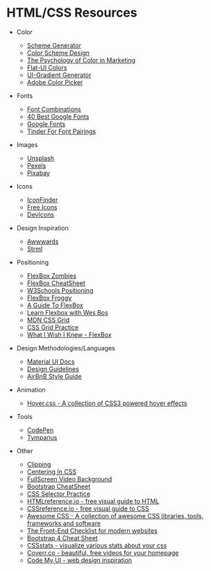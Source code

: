 # HTML/CSS Resources

* Color

  * [Scheme Generator](https://coolors.co/)
  * [Color Scheme Design](https://designmodo.com/create-color-scheme/)
  * [The Psychology of Color in Marketing](https://medium.com/help-scout/the-psychology-of-color-in-marketing-and-branding-ebb2320a2b0#.ptl6ae2i0)
  * [Flat-UI Colors](http://flatuicolors.com/)
  * [UI-Gradient Generator](https://uigradients.com/#RoseWater)
  * [Adobe Color Picker](https://color.adobe.com/create/color-wheel/)

* Fonts

  * [Font Combinations](https://www.canva.com/font-combinations/)
  * [40 Best Google Fonts](https://www.typewolf.com/google-fonts)
  * [Google Fonts](https://fonts.google.com/)
  * [Tinder For Font Pairings](http://fontflame.com/)

* Images

  * [Unsplash](https://unsplash.com/)
  * [Pexels](https://www.pexels.com/)
  * [Pixabay](https://pixabay.com/)

* Icons

  * [IconFinder](https://www.iconfinder.com/icons/1039579/earth_planet_univearse_venues_icon#size=128)
  * [Free Icons](https://www.freepik.com/free-icons/logo)
  * [DevIcons](https://vorillaz.github.io/devicons/#/dafont)

* Design Inspiration

  * [Awwwards](https://www.awwwards.com/)
  * [Strml](http://strml.net/)

* Positioning

  * [FlexBox Zombies](https://flexboxzombies.com/courses/)
  * [FlexBox CheatSheet](http://jonibologna.com/content/images/flexboxsheet.pdf)
  * [W3Schools Positioning](https://www.w3schools.com/css/css_positioning.asp)
  * [FlexBox Froggy](http://flexboxfroggy.com/)
  * [A Guide To FlexBox](https://css-tricks.com/snippets/css/a-guide-to-flexbox/)
  * [Learn Flexbox with Wes Bos](https://flexbox.io/)
  * [MDN CSS Grid](https://developer.mozilla.org/en-US/docs/Web/CSS/CSS_Grid_Layout)
  * [CSS Grid Practice](http://cssgridgarden.com/)
  * [What I Wish I Knew - FlexBox](https://www.smashingmagazine.com/2011/09/css3-flexible-box-layout-explained/)

* Design Methodologies/Languages

  * [Material UI Docs](https://material.io/)
  * [Design Guidelines](http://designguidelines.co/)
  * [AirBnB Style Guide](https://github.com/airbnb/css)

* Animation

  * [Hover.css - A collection of CSS3 powered hover effects](http://ianlunn.github.io/Hover/)

* Tools

  * [CodePen](https://codepen.io/)
  * [Tympanus](https://tympanus.net/codrops/)

* Other

  * [Clipping](https://css-tricks.com/clipping-masking-css/)
  * [Centering In CSS](http://howtocenterincss.com/#contentType=text&content.text.lines=2&container.width=100pct&horizontal=center&vertical=middle&browser.IE=none)
  * [FullScreen Video Background](https://slicejack.com/fullscreen-html5-video-background-css/)
  * [Bootstrap CheatSheet](http://www.brandx.net/support/websites/bootstrap/bootstrap-cheat-sheet.html)
  * [CSS Selector Practice](http://flukeout.github.io/)
  * [HTMLreference.io - free visual guide to HTML](http://htmlreference.io/)
  * [CSSreference.io - free visual guide to CSS](http://cssreference.io/)
  * [Awesome CSS - A collection of awesome CSS libraries, tools, frameworks and software](https://github.com/ikkou/awesome-css)
  * [The Front-End Checklist for modern websites](https://frontendchecklist.io/)
  * [Bootstrap 4 Cheat Sheet](https://hackerthemes.com/bootstrap-cheatsheet/)
  * [CSSstats - visualize various stats about your css](http://www.cssstats.com)
  * [Coverr.co - beautiful, free videos for your homepage](https://coverr.co/)
  * [Code My UI - web design inspiration](https://codemyui.com/)
